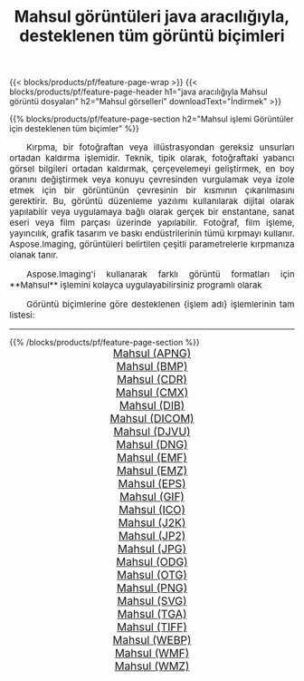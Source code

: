 ﻿---
title: Mahsul görüntüleri java aracılığıyla, desteklenen tüm görüntü biçimleri 
weight: 3920
url: /tr/java/crop 
lang: tr
langdirlevel: 2
locales: zh-hans,ja,it,ru,de,es,fr,nl,id,lt,pl,pt,vi,tr,ko,zh-hant,ar,hi,th,sv,cs,uk,he
description: Aspose.Imaging'i kullanarak, java Aracılığıyla kolayca Mahsul görüntüleri oluşturabilirsiniz
---

{{< blocks/products/pf/feature-page-wrap >}}
{{< blocks/products/pf/feature-page-header h1="java aracılığıyla Mahsul görüntü dosyaları" h2="Mahsul görselleri" downloadText="İndirmek" >}}


{{% blocks/products/pf/feature-page-section  h2="Mahsul işlemi Görüntüler için desteklenen tüm biçimler" %}}
<p align="justify" style="text-indent:2em;font-size:15px;">
Kırpma, bir fotoğraftan veya illüstrasyondan gereksiz unsurları ortadan kaldırma işlemidir. Teknik, tipik olarak, fotoğraftaki yabancı görsel bilgileri ortadan kaldırmak, çerçevelemeyi geliştirmek, en boy oranını değiştirmek veya konuyu çevresinden vurgulamak veya izole etmek için bir görüntünün çevresinin bir kısmının çıkarılmasını gerektirir. Bu, görüntü düzenleme yazılımı kullanılarak dijital olarak yapılabilir veya uygulamaya bağlı olarak gerçek bir enstantane, sanat eseri veya film parçası üzerinde yapılabilir. Fotoğraf, film işleme, yayıncılık, grafik tasarım ve baskı endüstrilerinin tümü kırpmayı kullanır. Aspose.Imaging, görüntüleri belirtilen çeşitli parametrelerle kırpmanıza olanak tanır.
</p>
<p align="justify" style="text-indent:2em;font-size:15px;">
Aspose.Imaging'i kullanarak farklı görüntü formatları için **Mahsul** işlemini kolayca uygulayabilirsiniz programlı olarak
</p>
<p align="justify" style="text-indent:2em;font-size:15px;">
Görüntü biçimlerine göre desteklenen {işlem adı} işlemlerinin tam listesi:
</p>
<hr/>
{{% /blocks/products/pf/feature-page-section %}}
<div class="container-fluid productfamilypage bg-gray">
    <div class="convertypes bg-gray agp-content section">
        <div class="container">
		<div class="row other-converters" style="gap: 10px;font-size: 19px;text-align:center;">
		    <div class='col-md-2 other-converter remove-lp remove-rp'><a href="/imaging/tr/java/crop/apng" style="padding:15px;">Mahsul (APNG)</a></div><div class='col-md-2 other-converter remove-lp remove-rp'><a href="/imaging/tr/java/crop/bmp" style="padding:15px;">Mahsul (BMP)</a></div><div class='col-md-2 other-converter remove-lp remove-rp'><a href="/imaging/tr/java/crop/cdr" style="padding:15px;">Mahsul (CDR)</a></div><div class='col-md-2 other-converter remove-lp remove-rp'><a href="/imaging/tr/java/crop/cmx" style="padding:15px;">Mahsul (CMX)</a></div><div class='col-md-2 other-converter remove-lp remove-rp'><a href="/imaging/tr/java/crop/dib" style="padding:15px;">Mahsul (DIB)</a></div><div class='col-md-2 other-converter remove-lp remove-rp'><a href="/imaging/tr/java/crop/dicom" style="padding:15px;">Mahsul (DICOM)</a></div><div class='col-md-2 other-converter remove-lp remove-rp'><a href="/imaging/tr/java/crop/djvu" style="padding:15px;">Mahsul (DJVU)</a></div><div class='col-md-2 other-converter remove-lp remove-rp'><a href="/imaging/tr/java/crop/dng" style="padding:15px;">Mahsul (DNG)</a></div><div class='col-md-2 other-converter remove-lp remove-rp'><a href="/imaging/tr/java/crop/emf" style="padding:15px;">Mahsul (EMF)</a></div><div class='col-md-2 other-converter remove-lp remove-rp'><a href="/imaging/tr/java/crop/emz" style="padding:15px;">Mahsul (EMZ)</a></div><div class='col-md-2 other-converter remove-lp remove-rp'><a href="/imaging/tr/java/crop/eps" style="padding:15px;">Mahsul (EPS)</a></div><div class='col-md-2 other-converter remove-lp remove-rp'><a href="/imaging/tr/java/crop/gif" style="padding:15px;">Mahsul (GIF)</a></div><div class='col-md-2 other-converter remove-lp remove-rp'><a href="/imaging/tr/java/crop/ico" style="padding:15px;">Mahsul (ICO)</a></div><div class='col-md-2 other-converter remove-lp remove-rp'><a href="/imaging/tr/java/crop/j2k" style="padding:15px;">Mahsul (J2K)</a></div><div class='col-md-2 other-converter remove-lp remove-rp'><a href="/imaging/tr/java/crop/jp2" style="padding:15px;">Mahsul (JP2)</a></div><div class='col-md-2 other-converter remove-lp remove-rp'><a href="/imaging/tr/java/crop/jpg" style="padding:15px;">Mahsul (JPG)</a></div><div class='col-md-2 other-converter remove-lp remove-rp'><a href="/imaging/tr/java/crop/odg" style="padding:15px;">Mahsul (ODG)</a></div><div class='col-md-2 other-converter remove-lp remove-rp'><a href="/imaging/tr/java/crop/otg" style="padding:15px;">Mahsul (OTG)</a></div><div class='col-md-2 other-converter remove-lp remove-rp'><a href="/imaging/tr/java/crop/png" style="padding:15px;">Mahsul (PNG)</a></div><div class='col-md-2 other-converter remove-lp remove-rp'><a href="/imaging/tr/java/crop/svg" style="padding:15px;">Mahsul (SVG)</a></div><div class='col-md-2 other-converter remove-lp remove-rp'><a href="/imaging/tr/java/crop/tga" style="padding:15px;">Mahsul (TGA)</a></div><div class='col-md-2 other-converter remove-lp remove-rp'><a href="/imaging/tr/java/crop/tiff" style="padding:15px;">Mahsul (TIFF)</a></div><div class='col-md-2 other-converter remove-lp remove-rp'><a href="/imaging/tr/java/crop/webp" style="padding:15px;">Mahsul (WEBP)</a></div><div class='col-md-2 other-converter remove-lp remove-rp'><a href="/imaging/tr/java/crop/wmf" style="padding:15px;">Mahsul (WMF)</a></div><div class='col-md-2 other-converter remove-lp remove-rp'><a href="/imaging/tr/java/crop/wmz" style="padding:15px;">Mahsul (WMZ)</a></div>
                </div>
        </div>
    </div>
</div>
<br/>
